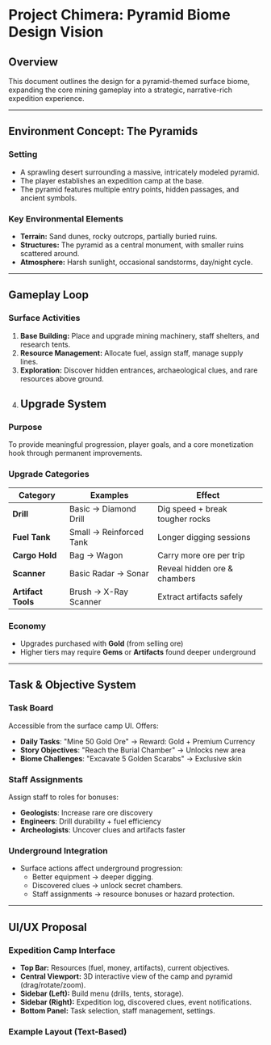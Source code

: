 # Project Chimera: Pyramid Biome Design Vision

## Overview
This document outlines the design for a pyramid-themed surface biome, expanding the core mining gameplay into a strategic, narrative-rich expedition experience.

---

## Environment Concept: The Pyramids

### Setting
- A sprawling desert surrounding a massive, intricately modeled pyramid.
- The player establishes an expedition camp at the base.
- The pyramid features multiple entry points, hidden passages, and ancient symbols.

### Key Environmental Elements
- **Terrain:** Sand dunes, rocky outcrops, partially buried ruins.
- **Structures:** The pyramid as a central monument, with smaller ruins scattered around.
- **Atmosphere:** Harsh sunlight, occasional sandstorms, day/night cycle.

---

## Gameplay Loop

### Surface Activities
1. **Base Building:** Place and upgrade mining machinery, staff shelters, and research tents.
2. **Resource Management:** Allocate fuel, assign staff, manage supply lines.
3. **Exploration:** Discover hidden entrances, archaeological clues, and rare resources above ground.
4. ## Upgrade System

### Purpose
To provide meaningful progression, player goals, and a core monetization hook through permanent improvements.

### Upgrade Categories
| Category          | Examples                          | Effect                                  |
|-------------------|-----------------------------------|-----------------------------------------|
| **Drill**         | Basic → Diamond Drill            | Dig speed + break tougher rocks        |
| **Fuel Tank**     | Small → Reinforced Tank          | Longer digging sessions                |
| **Cargo Hold**    | Bag → Wagon                      | Carry more ore per trip                |
| **Scanner**       | Basic Radar → Sonar              | Reveal hidden ore & chambers           |
| **Artifact Tools**| Brush → X-Ray Scanner            | Extract artifacts safely               |

### Economy
- Upgrades purchased with **Gold** (from selling ore)
- Higher tiers may require **Gems** or **Artifacts** found deeper underground

---

## Task & Objective System

### Task Board
Accessible from the surface camp UI. Offers:

- **Daily Tasks**: "Mine 50 Gold Ore" → Reward: Gold + Premium Currency
- **Story Objectives**: "Reach the Burial Chamber" → Unlocks new area
- **Biome Challenges**: "Excavate 5 Golden Scarabs" → Exclusive skin

### Staff Assignments
Assign staff to roles for bonuses:

- **Geologists**: Increase rare ore discovery
- **Engineers**: Drill durability + fuel efficiency
- **Archeologists**: Uncover clues and artifacts faster

### Underground Integration
- Surface actions affect underground progression:
  - Better equipment → deeper digging.
  - Discovered clues → unlock secret chambers.
  - Staff assignments → resource bonuses or hazard protection.

---

## UI/UX Proposal

### Expedition Camp Interface
- **Top Bar:** Resources (fuel, money, artifacts), current objectives.
- **Central Viewport:** 3D interactive view of the camp and pyramid (drag/rotate/zoom).
- **Sidebar (Left):** Build menu (drills, tents, storage).
- **Sidebar (Right):** Expedition log, discovered clues, event notifications.
- **Bottom Panel:** Task selection, staff management, settings.

### Example Layout (Text-Based)
